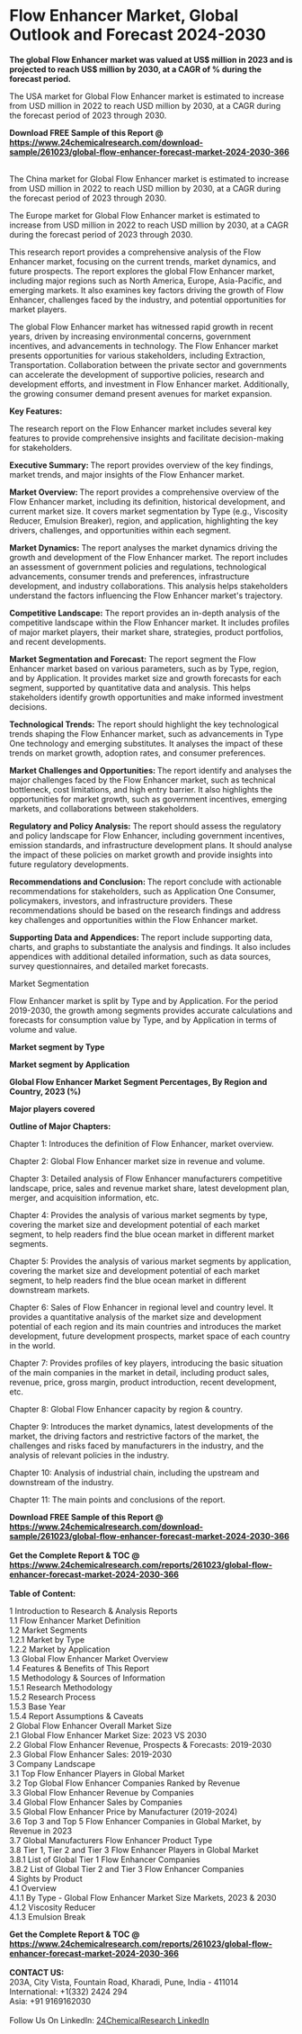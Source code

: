 <h1>Flow Enhancer Market, Global Outlook and Forecast 2024-2030</h1><p><strong>The global Flow Enhancer market was valued at US$ million in 2023 and is projected to reach US$ million by 2030, at a CAGR of % during the forecast period.</strong></p><p>
</p><p>The USA market for Global Flow Enhancer market is estimated to increase from USD million in 2022 to reach USD million by 2030, at a CAGR during the forecast period of 2023 through 2030.</p><div><b>Download FREE Sample of this Report @ 
            <a href="https://www.24chemicalresearch.com/download-sample/261023/global-flow-enhancer-forecast-market-2024-2030-366">
            https://www.24chemicalresearch.com/download-sample/261023/global-flow-enhancer-forecast-market-2024-2030-366</a></b></div><br><p>
</p><p>The China market for Global Flow Enhancer market is estimated to increase from USD million in 2022 to reach USD million by 2030, at a CAGR during the forecast period of 2023 through 2030.</p><p>
</p><p>The Europe market for Global Flow Enhancer market is estimated to increase from USD million in 2022 to reach USD million by 2030, at a CAGR during the forecast period of 2023 through 2030.</p><p>
</p><p>This research report provides a comprehensive analysis of the Flow Enhancer market, focusing on the current trends, market dynamics, and future prospects. The report explores the global Flow Enhancer market, including major regions such as North America, Europe, Asia-Pacific, and emerging markets. It also examines key factors driving the growth of Flow Enhancer, challenges faced by the industry, and potential opportunities for market players.</p><p>
The global Flow Enhancer market has witnessed rapid growth in recent years, driven by increasing environmental concerns, government incentives, and advancements in technology. The Flow Enhancer market presents opportunities for various stakeholders, including Extraction, Transportation. Collaboration between the private sector and governments can accelerate the development of supportive policies, research and development efforts, and investment in Flow Enhancer market. Additionally, the growing consumer demand present avenues for market expansion.</p><p>
<strong>Key Features:</strong></p><p>
The research report on the Flow Enhancer market includes several key features to provide comprehensive insights and facilitate decision-making for stakeholders.</p><p>
<strong>Executive Summary: </strong>The report provides overview of the key findings, market trends, and major insights of the Flow Enhancer market.</p><p>
<strong>Market Overview: </strong>The report provides a comprehensive overview of the Flow Enhancer market, including its definition, historical development, and current market size. It covers market segmentation by Type (e.g., Viscosity Reducer, Emulsion Breaker), region, and application, highlighting the key drivers, challenges, and opportunities within each segment.</p><p>
<strong>Market Dynamics:</strong> The report analyses the market dynamics driving the growth and development of the Flow Enhancer market. The report includes an assessment of government policies and regulations, technological advancements, consumer trends and preferences, infrastructure development, and industry collaborations. This analysis helps stakeholders understand the factors influencing the Flow Enhancer market's trajectory.</p><p>
<strong>Competitive Landscape:</strong> The report provides an in-depth analysis of the competitive landscape within the Flow Enhancer market. It includes profiles of major market players, their market share, strategies, product portfolios, and recent developments.</p><p>
<strong>Market Segmentation and Forecast:</strong> The report segment the Flow Enhancer market based on various parameters, such as by Type, region, and by Application. It provides market size and growth forecasts for each segment, supported by quantitative data and analysis. This helps stakeholders identify growth opportunities and make informed investment decisions.</p><p>
<strong>Technological Trends:</strong> The report should highlight the key technological trends shaping the Flow Enhancer market, such as advancements in Type One technology and emerging substitutes. It analyses the impact of these trends on market growth, adoption rates, and consumer preferences.</p><p>
<strong>Market Challenges and Opportunities: </strong>The report identify and analyses the major challenges faced by the Flow Enhancer market, such as technical bottleneck, cost limitations, and high entry barrier. It also highlights the opportunities for market growth, such as government incentives, emerging markets, and collaborations between stakeholders.</p><p>
<strong>Regulatory and Policy Analysis:</strong> The report should assess the regulatory and policy landscape for Flow Enhancer, including government incentives, emission standards, and infrastructure development plans. It should analyse the impact of these policies on market growth and provide insights into future regulatory developments.</p><p>
<strong>Recommendations and Conclusion: </strong>The report conclude with actionable recommendations for stakeholders, such as Application One Consumer, policymakers, investors, and infrastructure providers. These recommendations should be based on the research findings and address key challenges and opportunities within the Flow Enhancer market.</p><p>
<strong>Supporting Data and Appendices: </strong>The report include supporting data, charts, and graphs to substantiate the analysis and findings. It also includes appendices with additional detailed information, such as data sources, survey questionnaires, and detailed market forecasts.</p><p>
Market Segmentation</p><p>
Flow Enhancer market is split by Type and by Application. For the period 2019-2030, the growth among segments provides accurate calculations and forecasts for consumption value by Type, and by Application in terms of volume and value.</p><p>
<strong>Market segment by Type</strong></p><p>
</p><p>
</p><p><strong>Market segment by Application</strong></p><p>
</p><p>
</p><p><strong>Global Flow Enhancer Market Segment Percentages, By Region and Country, 2023 (%)</strong></p><p>
</p><p>
</p><p><strong>Major players covered</strong></p><p>
</p><p>
</p><p><strong>Outline of Major Chapters:</strong></p><p>
Chapter 1: Introduces the definition of Flow Enhancer, market overview.</p><p>
Chapter 2: Global Flow Enhancer market size in revenue and volume.</p><p>
Chapter 3: Detailed analysis of Flow Enhancer manufacturers competitive landscape, price, sales and revenue market share, latest development plan, merger, and acquisition information, etc.</p><p>
Chapter 4: Provides the analysis of various market segments by type, covering the market size and development potential of each market segment, to help readers find the blue ocean market in different market segments.</p><p>
Chapter 5: Provides the analysis of various market segments by application, covering the market size and development potential of each market segment, to help readers find the blue ocean market in different downstream markets.</p><p>
Chapter 6: Sales of Flow Enhancer in regional level and country level. It provides a quantitative analysis of the market size and development potential of each region and its main countries and introduces the market development, future development prospects, market space of each country in the world.</p><p>
Chapter 7: Provides profiles of key players, introducing the basic situation of the main companies in the market in detail, including product sales, revenue, price, gross margin, product introduction, recent development, etc.</p><p>
Chapter 8: Global Flow Enhancer capacity by region &amp; country.</p><p>
Chapter 9: Introduces the market dynamics, latest developments of the market, the driving factors and restrictive factors of the market, the challenges and risks faced by manufacturers in the industry, and the analysis of relevant policies in the industry.</p><p>
Chapter 10: Analysis of industrial chain, including the upstream and downstream of the industry.</p><p>
Chapter 11: The main points and conclusions of the report.</p><div><b>Download FREE Sample of this Report @ 
            <a href="https://www.24chemicalresearch.com/download-sample/261023/global-flow-enhancer-forecast-market-2024-2030-366">
            https://www.24chemicalresearch.com/download-sample/261023/global-flow-enhancer-forecast-market-2024-2030-366</a></b></div><br><div><b>Get the Complete Report & TOC @ 
            <a href="https://www.24chemicalresearch.com/reports/261023/global-flow-enhancer-forecast-market-2024-2030-366">
            https://www.24chemicalresearch.com/reports/261023/global-flow-enhancer-forecast-market-2024-2030-366</a></b></div><br>
            <b>Table of Content:</b><p>1 Introduction to Research & Analysis Reports<br />
    1.1 Flow Enhancer Market Definition<br />
    1.2 Market Segments<br />
        1.2.1 Market by Type<br />
        1.2.2 Market by Application<br />
    1.3 Global Flow Enhancer Market Overview<br />
    1.4 Features & Benefits of This Report<br />
    1.5 Methodology & Sources of Information<br />
        1.5.1 Research Methodology<br />
        1.5.2 Research Process<br />
        1.5.3 Base Year<br />
        1.5.4 Report Assumptions & Caveats<br />
2 Global Flow Enhancer Overall Market Size<br />
    2.1 Global Flow Enhancer Market Size: 2023 VS 2030<br />
    2.2 Global Flow Enhancer Revenue, Prospects & Forecasts: 2019-2030<br />
    2.3 Global Flow Enhancer Sales: 2019-2030<br />
3 Company Landscape<br />
    3.1 Top Flow Enhancer Players in Global Market<br />
    3.2 Top Global Flow Enhancer Companies Ranked by Revenue<br />
    3.3 Global Flow Enhancer Revenue by Companies<br />
    3.4 Global Flow Enhancer Sales by Companies<br />
    3.5 Global Flow Enhancer Price by Manufacturer (2019-2024)<br />
    3.6 Top 3 and Top 5 Flow Enhancer Companies in Global Market, by Revenue in 2023<br />
    3.7 Global Manufacturers Flow Enhancer Product Type<br />
    3.8 Tier 1, Tier 2 and Tier 3 Flow Enhancer Players in Global Market<br />
        3.8.1 List of Global Tier 1 Flow Enhancer Companies<br />
        3.8.2 List of Global Tier 2 and Tier 3 Flow Enhancer Companies<br />
4 Sights by Product<br />
    4.1 Overview<br />
        4.1.1 By Type - Global Flow Enhancer Market Size Markets, 2023 & 2030<br />
        4.1.2 Viscosity Reducer<br />
        4.1.3 Emulsion Break</p><div><b>Get the Complete Report & TOC @ 
            <a href="https://www.24chemicalresearch.com/reports/261023/global-flow-enhancer-forecast-market-2024-2030-366">
            https://www.24chemicalresearch.com/reports/261023/global-flow-enhancer-forecast-market-2024-2030-366</a></b></div><br><b>CONTACT US:</b><br>
            203A, City Vista, Fountain Road, Kharadi, Pune, India - 411014<br>
            International: +1(332) 2424 294<br>
            Asia: +91 9169162030 <br><br>
            Follow Us On LinkedIn: <a href="https://www.linkedin.com/company/24chemicalresearch/">24ChemicalResearch LinkedIn</a>